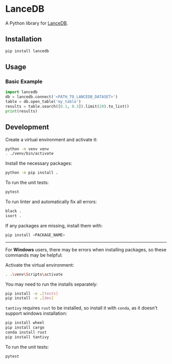 # LanceDB

A Python library for [LanceDB](https://github.com/lancedb/lancedb).

## Installation

```bash
pip install lancedb
```

## Usage

### Basic Example

```python
import lancedb
db = lancedb.connect('<PATH_TO_LANCEDB_DATASET>')
table = db.open_table('my_table')
results = table.search([0.1, 0.3]).limit(20).to_list()
print(results)
```


## Development

Create a virtual environment and activate it:

```bash
python -m venv venv
. ./venv/bin/activate
```

Install the necessary packages:

```bash
python -m pip install .
```

To run the unit tests:

```bash
pytest
```

To run linter and automatically fix all errors:

```bash
black .
isort .
```

If any packages are missing, install them with:

```bash
pip install <PACKAGE_NAME>
```


___
For **Windows** users, there may be errors when installing packages, so these commands may be helpful:

Activate the virtual environment:
```bash
. .\venv\Scripts\activate
```

You may need to run the installs separately:
```bash
pip install -e .[tests]
pip install -e .[dev]
```


`tantivy` requires `rust` to be installed, so install it with `conda`, as it doesn't support windows installation:
```bash
pip install wheel
pip install cargo
conda install rust
pip install tantivy
```

To run the unit tests:
```bash
pytest
```